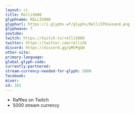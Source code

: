 ```yaml
---
layout: cc
title: Relli5000
glyphname: RELLI5000
glyphurl: https://i.glyphs.wf/glyphs/Relli5Thousand.png
glyphwave: 7
youtube: 
twitch: https://twitch.tv/relli5000
twitter: https://twitter.com/relli5k
discord: https://discord.gg/pRhPgGW
other-site: 
primary-language: 
global-glyph-code: 
currently-partnered: 
stream-currency-needed-for-glyph: 5000
facebook: 
mixer: 
id: 161
---
```

* Raffles on Twitch
* 5000 stream currency
